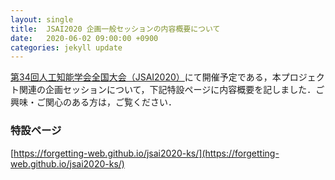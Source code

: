```yaml
---
layout: single
title:  JSAI2020 企画一般セッションの内容概要について
date:   2020-06-02 09:00:00 +0900
categories: jekyll update
---
```

[第34回人工知能学会全国大会（JSAI2020）](https://www.ai-gakkai.or.jp/jsai2020/)にて開催予定である，本プロジェクト関連の企画セッションについて，下記特設ページに内容概要を記しました．ご興味・ご関心のある方は，ご覧ください．

### 特設ページ
[https://forgetting-web.github.io/jsai2020-ks/](https://forgetting-web.github.io/jsai2020-ks/)
